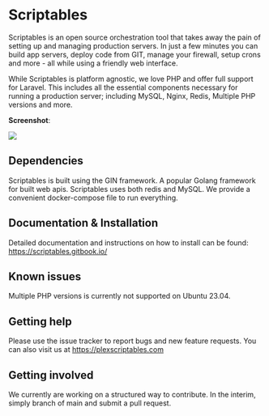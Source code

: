 
# Scriptables

Scriptables is an open source orchestration tool that takes away the pain of setting up and managing production servers. In just a few minutes you can build app servers, deploy code from GIT, manage your firewall, setup crons and more - all while using a friendly web interface.

While Scriptables is platform agnostic, we love PHP and offer full support for Laravel. This includes all the essential components necessary for running a production server; including MySQL, Nginx, Redis, Multiple PHP versions and more.


**Screenshot**:

![](https://plexscriptables.com/static/img/build-server.png)


## Dependencies

Scriptables is built using the GIN framework. A popular Golang framework for built web apis. Scriptables uses both redis and MySQL. We provide a convenient docker-compose file to run everything.

## Documentation & Installation

Detailed documentation and instructions on how to install can be found: https://scriptables.gitbook.io/

## Known issues

Multiple PHP versions is currently not supported on Ubuntu 23.04.

## Getting help

Please use the issue tracker to report bugs and new feature requests. You can also visit us at https://plexscriptables.com


## Getting involved

We currently are working on a structured way to contribute. In the interim, simply branch of main and submit a pull request.

